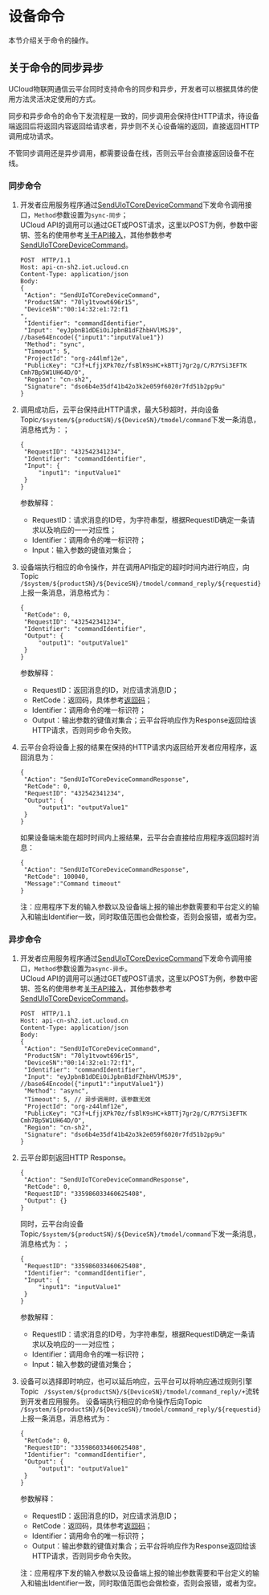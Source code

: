 # 设备命令
本节介绍关于命令的操作。

## 关于命令的同步异步
UCloud物联网通信云平台同时支持命令的同步和异步，开发者可以根据具体的使用方法灵活决定使用的方式。

同步和异步命令的命令下发流程是一致的，同步调用会保持住HTTP请求，待设备端返回后将返回内容返回给请求者，异步则不关心设备端的返回，直接返回HTTP调用成功请求。

不管同步调用还是异步调用，都需要设备在线，否则云平台会直接返回设备不在线。

### 同步命令
1. 开发者应用服务程序通过[SendUIoTCoreDeviceCommand](uiot-core/api_guide/tingmodemgmtapi#SendUIoTCoreDeviceCommand)下发命令调用接口，`Method`参数设置为`sync-同步`；   
   UCloud API的调用可以通过GET或POST请求，这里以POST为例，参数中密钥、签名的使用参考[关于API接入](uiot-core/api_guide/api_guidehelp)，其他参数参考[SendUIoTCoreDeviceCommand](uiot-core/api_guide/tingmodemgmtapi#SendUIoTCoreDeviceCommand)。
   ```
   POST  HTTP/1.1
   Host: api-cn-sh2.iot.ucloud.cn
   Content-Type: application/json
   Body:
   {
   	"Action": "SendUIoTCoreDeviceCommand",
   	"ProductSN": "70ly1tvowt696r15",
   	"DeviceSN":"00:14:32:e1:72:f1
   ",
    "Identifier": "commandIdentifier",
   	"Input": "eyJpbnB1dDEiOiJpbnB1dFZhbHVlMSJ9", //base64Encode({"input1":"inputValue1"})
   	"Method": "sync",
	"Timeout": 5,
   	"ProjectId": "org-z44lmf12e",
   	"PublicKey": "CJf+LfjjXPk70z/fsBlK9sHC+kBTTj7gr2g/C/R7YSi3EFTK   Cmh7Bp5W1UH64D/O",
   	"Region": "cn-sh2",
   	"Signature": "dso6b4e35df41b42o3k2e059f6020r7fd51b2pp9u"
   }
   ```
   
2. 调用成功后，云平台保持此HTTP请求，最大5秒超时，并向设备Topic`/$system/${productSN}/${DeviceSN}/tmodel/command`下发一条消息，消息格式为：；
   ```
   {
   	"RequestID": "432542341234",
   	"Identifier": "commandIdentifier",
   	"Input": {
   		"input1": "inputValue1"
   	}
   }
   ```
   参数解释：
   - RequestID：请求消息的ID号，为字符串型，根据RequestID确定一条请求以及响应的一一对应性；
   - Identifier：调用命令的唯一标识符；
   - Input：输入参数的键值对集合；   

3. 设备端执行相应的命令操作，并在调用API指定的超时时间内进行响应，向Topic `/$system/${productSN}/${DeviceSN}/tmodel/command_reply/${requestid}` 上报一条消息，消息格式为：
   ```
   {
   	"RetCode": 0,
   	"RequestID": "432542341234",
   	"Identifier": "commandIdentifier",
   	"Output": {
   		"output1": "outputValue1"
   	}
   }
   ```
   参数解释：
   - RequestID：返回消息的ID，对应请求消息ID；
   - RetCode：返回码，具体参考[返回码](uiot-core/api_guide/retcode)；
   - Identifier：调用命令的唯一标识符；
   - Output：输出参数的键值对集合；云平台将响应作为Response返回给该HTTP请求，否则同步命令失败。

4. 云平台会将设备上报的结果在保持的HTTP请求内返回给开发者应用程序，返回消息为：
   ```
   {
   	"Action": "SendUIoTCoreDeviceCommandResponse",
   	"RetCode": 0,
   	"RequestID": "432542341234",
   	"Output": {
   		"output1": "outputValue1"
   	}
   }
   ```

   如果设备端未能在超时时间内上报结果，云平台会直接给应用程序返回超时消息：
   ```
   {
   	"Action": "SendUIoTCoreDeviceCommandResponse",
   	"RetCode": 100040,
   	"Message":"Command timeout"
   }
   ```
   
   注：应用程序下发的输入参数以及设备端上报的输出参数需要和平台定义的输入和输出Identifier一致，同时取值范围也会做检查，否则会报错，或者为空。

### 异步命令
1. 开发者应用服务程序通过[SendUIoTCoreDeviceCommand](uiot-core/api_guide/tingmodemgmtapi#SendUIoTCoreDeviceCommand)下发命令调用接口，`Method`参数设置为`async-异步`。   
   UCloud API的调用可以通过GET或POST请求，这里以POST为例，参数中密钥、签名的使用参考[关于API接入](uiot-core/api_guide/api_guidehelp)，其他参数参考[SendUIoTCoreDeviceCommand](uiot-core/api_guide/tingmodemgmtapi#SendUIoTCoreDeviceCommand)。
   ```
   POST  HTTP/1.1
   Host: api-cn-sh2.iot.ucloud.cn
   Content-Type: application/json
   Body:
   {
   	"Action": "SendUIoTCoreDeviceCommand",
   	"ProductSN": "70ly1tvowt696r15",
   	"DeviceSN":"00:14:32:e1:72:f1",
    "Identifier": "commandIdentifier",
   	"Input": "eyJpbnB1dDEiOiJpbnB1dFZhbHVlMSJ9", //base64Encode({"input1":"inputValue1"})
   	"Method": "async",
	"Timeout": 5, // 异步调用时，该参数无效
   	"ProjectId": "org-z44lmf12e",
   	"PublicKey": "CJf+LfjjXPk70z/fsBlK9sHC+kBTTj7gr2g/C/R7YSi3EFTK   Cmh7Bp5W1UH64D/O",
   	"Region": "cn-sh2",
   	"Signature": "dso6b4e35df41b42o3k2e059f6020r7fd51b2pp9u"
   }
   ```
2. 云平台即刻返回HTTP Response。
   ```
   {
   	"Action": "SendUIoTCoreDeviceCommandResponse",
   	"RetCode": 0,
   	"RequestID": "335986033460625408",
   	"Output": {}
   }
   ```
   同时，云平台向设备Topic`/$system/${productSN}/${DeviceSN}/tmodel/command`下发一条消息，消息格式为：；
   ```
   {
   	"RequestID": "335986033460625408",
   	"Identifier": "commandIdentifier",
   	"Input": {
   		"input1": "inputValue1"
   	}
   }
   ```
   参数解释：
   - RequestID：请求消息的ID号，为字符串型，根据RequestID确定一条请求以及响应的一一对应性；
   - Identifier：调用命令的唯一标识符；
   - Input：输入参数的键值对集合； 
   
3. 设备可以选择即时响应，也可以延后响应，云平台可以将响应通过规则引擎Topic ` /$system/${productSN}/${DeviceSN}/tmodel/command_reply/+`流转到开发者应用服务。
设备端执行相应的命令操作后向Topic `/$system/${productSN}/${DeviceSN}/tmodel/command_reply/${requestid}` 上报一条消息，消息格式为：
   ```
   {
   	"RetCode": 0,
   	"RequestID": "335986033460625408",
   	"Identifier": "commandIdentifier",
   	"Output": {
   		"output1": "outputValue1"
   	}
   }
   ```
   参数解释：
   - RequestID：返回消息的ID，对应请求消息ID；
   - RetCode：返回码，具体参考[返回码](uiot-core/api_guide/retcode)；
   - Identifier：调用命令的唯一标识符；
   - Output：输出参数的键值对集合；云平台将响应作为Response返回给该HTTP请求，否则同步命令失败。
   
   注：应用程序下发的输入参数以及设备端上报的输出参数需要和平台定义的输入和输出Identifier一致，同时取值范围也会做检查，否则会报错，或者为空。


